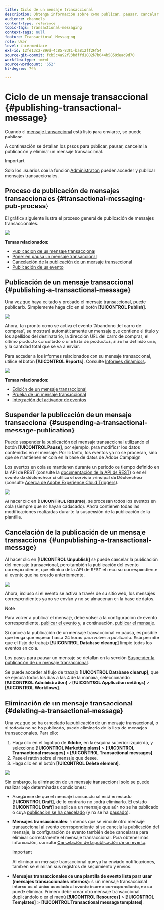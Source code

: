 ```yaml
---
title: Ciclo de un mensaje transaccional
description: Obtenga información sobre cómo publicar, pausar, cancelar la publicación y eliminar un mensaje transaccional.
audience: channels
content-type: reference
topic-tags: transactional-messaging
context-tags: null
feature: Transactional Messaging
role: User
level: Intermediate
exl-id: 12fe13c2-899d-4c85-8381-ba812ff26f54
source-git-commit: fcb5c4a92f23bdffd1082b7b044b5859dead9d70
workflow-type: tm+mt
source-wordcount: '652'
ht-degree: 74%

---
```


# Ciclo de un mensaje transaccional {#publishing-transactional-message}

Cuando el [mensaje transaccional](../../channels/using/editing-transactional-message.md) está listo para enviarse, se puede publicar.

A continuación se detallan los pasos para publicar, pausar, cancelar la publicación y eliminar un mensaje transaccional.

>[!IMPORTANT]
>
>Solo los usuarios con la función [Administration](../../administration/using/users-management.md#functional-administrators) pueden acceder y publicar mensajes transaccionales.

## Proceso de publicación de mensajes transaccionales {#transactional-messaging-pub-process}

El gráfico siguiente ilustra el proceso general de publicación de mensajes transaccionales.

![](assets/message-center_pub-process.png)

**Temas relacionados:**
* [Publicación de un mensaje transaccional](#publishing-a-transactional-message)
* [Poner en pausa un mensaje transaccional](#suspending-a-transactional-message-publication)
* [Cancelación de la publicación de un mensaje transaccional](#unpublishing-a-transactional-message)
* [Publicación de un evento](../../channels/using/publishing-transactional-event.md)

<!--## Testing a transactional message {#testing-a-transactional-message}

You first need to create a specific test profile that will allow you to properly check the transactional message.

### Defining a specific test profile {#defining-specific-test-profile}

Define a test profile that will be linked to your event, which will allow you to preview your message and send a relevant proof.

1. From the transactional message dashboard, click the **[!UICONTROL Create test profile]** button.

   ![](assets/message-center_test-profile.png)

1. Specify the information to send in JSON format in the **[!UICONTROL Event data used for personalization]** section. This is the content that will be used when previewing the message and when the test profile receives the proof.

   ![](assets/message-center_event-data.png)

   >[!NOTE]
   >
   >You can also enter the information relating to the profile table. See [Enriching the event](../../channels/using/configuring-transactional-event.md#enriching-the-transactional-message-content) and [Personalizing a transactional message](../../channels/using/editing-transactional-message.md#personalizing-a-transactional-message).

1. Once created, the test profile will be pre-specified in the transactional message. Click the **[!UICONTROL Test profiles]** block of the message to check the target of your proof.

   ![](assets/message-center_5.png)

You can also create a new test profile or use one that already exists in the **[!UICONTROL Test profiles]** menu. To do this:

1. Click the **Adobe** logo, in the top left corner, then select **[!UICONTROL Profiles & audiences]** > **[!UICONTROL Test profiles]**.
1. In the **[!UICONTROL Event]** section, select the event that you have just created. In this example, select "Cart abandonment (EVTcartAbandonment)".
1. Specify the information to send in JSON format in the **[!UICONTROL Event data]** text box.

   ![](assets/message-center_3.png)

1. Save your changes.
1. Access the message that you created and select the updated test profile.

**Related topics:**

* [Managing test profiles](../../audiences/using/managing-test-profiles.md)
* [Creating audiences](../../audiences/using/creating-audiences.md)

### Sending the proof {#sending-proof}

Once you have created one or more specific test profiles and saved your transactional message, you can send a proof to test it.

![](assets/message-center_10.png)

The steps for sending a proof are detailed in the [Sending proofs](../../sending/using/sending-proofs.md) section.-->

## Publicación de un mensaje transaccional {#publishing-a-transactional-message}

Una vez que haya editado y probado el mensaje transaccional, puede publicarlo. Simplemente haga clic en el botón **[!UICONTROL Publish]**.

![](assets/message-center_12.png)

Ahora, tan pronto como se activa el evento “Abandono del carro de compras”, se mostrará automáticamente un mensaje que contiene el título y los apellidos del destinatario, la dirección URL del carro de compras, el último producto consultado o una lista de productos, si se ha definido una, y la cantidad total que se va a enviar.

Para acceder a los informes relacionados con su mensaje transaccional, utilice el botón **[!UICONTROL Reports]**. Consulte [Informes dinámicos](../../reporting/using/about-dynamic-reports.md).

![](assets/message-center_13.png)

**Temas relacionados**:
* [Edición de un mensaje transaccional](../../channels/using/editing-transactional-message.md)
* [Prueba de un mensaje transaccional](../../channels/using/testing-transactional-message.md)
* [Integración del activador de eventos](../../channels/using/getting-started-with-transactional-msg.md#integrate-event-trigger)

## Suspender la publicación de un mensaje transaccional {#suspending-a-transactional-message-publication}

Puede suspender la publicación del mensaje transaccional utilizando el botón **[!UICONTROL Pause]**, por ejemplo, para modificar los datos contenidos en el mensaje. Por lo tanto, los eventos ya no se procesan, sino que se mantienen en cola en la base de datos de Adobe Campaign.

Los eventos en cola se mantienen durante un periodo de tiempo definido en la API de REST (consulte la [documentación de la API de REST](../../api/using/managing-transactional-messages.md)) o en el evento de déclencheur si utiliza el servicio principal de Déclencheur (consulte [Acerca de Adobe Experience Cloud Triggers](../../integrating/using/about-adobe-experience-cloud-triggers.md)).

![](assets/message-center_pause.png)

Al hacer clic en **[!UICONTROL Resume]**, se procesan todos los eventos en cola (siempre que no hayan caducado). Ahora contienen todas las modificaciones realizadas durante la suspensión de la publicación de la plantilla.

## Cancelación de la publicación de un mensaje transaccional {#unpublishing-a-transactional-message}

Al hacer clic en **[!UICONTROL Unpublish]** se puede cancelar la publicación del mensaje transaccional, pero también la publicación del evento correspondiente, que elimina de la API de REST el recurso correspondiente al evento que ha creado anteriormente.

![](assets/message-center_unpublish-template.png)

Ahora, incluso si el evento se activa a través de su sitio web, los mensajes correspondientes ya no se envían y no se almacenan en la base de datos.

>[!NOTE]
>
>Para volver a publicar el mensaje, debe volver a la configuración de evento correspondiente, [publicar el evento](../../channels/using/publishing-transactional-event.md) y, a continuación, [publicar el mensaje](#publishing-a-transactional-message).

Si cancela la publicación de un mensaje transaccional en pausa, es posible que tenga que esperar hasta 24 horas para volver a publicarlo. Esto permite que el flujo de trabajo **[!UICONTROL Database cleanup]** limpie todos los eventos en cola.

Los pasos para pausar un mensaje se detallan en la sección [Suspender la publicación de un mensaje transaccional](#suspending-a-transactional-message-publication).

Se puede acceder al flujo de trabajo **[!UICONTROL Database cleanup]**, que se ejecuta todos los días a las 4 de la mañana, seleccionando **[!UICONTROL Administration]** > **[!UICONTROL Application settings]** > **[!UICONTROL Workflows]**.

## Eliminación de un mensaje transaccional {#deleting-a-transactional-message}

Una vez que se ha cancelado la publicación de un mensaje transaccional, o si todavía no se ha publicado, puede eliminarlo de la lista de mensajes transaccionales. Para ello:

1. Haga clic en el logotipo de **Adobe**, en la esquina superior izquierda, y seleccione **[!UICONTROL Marketing plans]** > **[!UICONTROL Transactional messages]** > **[!UICONTROL Transactional messages]**.
1. Pase el ratón sobre el mensaje que desee.
1. Haga clic en el botón **[!UICONTROL Delete element]**.

![](assets/message-center_delete-template.png)

Sin embargo, la eliminación de un mensaje transaccional solo se puede realizar bajo determinadas condiciones:

* Asegúrese de que el mensaje transaccional está en estado **[!UICONTROL Draft]**, de lo contrario no podrá eliminarlo. El estado **[!UICONTROL Draft]** se aplica a un mensaje que aún no se ha publicado o cuya [publicación se ha cancelado](#unpublishing-a-transactional-message) (y no se ha [pausado](#suspending-a-transactional-message-publication)).

* **Mensajes transaccionales**: a menos que se vincule otro mensaje transaccional al evento correspondiente, si se cancela la publicación del mensaje, la configuración de evento también debe cancelarse para eliminar correctamente el mensaje transaccional. Para obtener más información, consulte [Cancelación de la publicación de un evento](../../channels/using/publishing-transactional-event.md#unpublishing-an-event).

   >[!IMPORTANT]
   >
   >Al eliminar un mensaje transaccional que ya ha enviado notificaciones, también se eliminan sus registros de seguimiento y envíos.

* **Mensajes transaccionales de una plantilla de evento lista para usar (mensajes transaccionales internos)**: si un mensaje transaccional interno es el único asociado al evento interno correspondiente, no se puede eliminar. Primero debe crear otro mensaje transaccional duplicándolo o en el menú **[!UICONTROL Resources]** > **[!UICONTROL Templates]** > **[!UICONTROL Transactional message templates]**.

<!--## Monitoring transactional message delivery {#monitoring-transactional-message-delivery}

Once the message is published and your site integration is done, you can monitor the delivery.

To monitor transactional messaging, you need to access **execution deliveries**. An execution delivery is a non-actionable and non-functional technical message created once a month for each transactional message, and each time a transactional message is edited and published again.

1. To view the message delivery log, click the icon at the bottom right of the **[!UICONTROL Deployment]** block.

   ![](assets/message-center_access_logs.png)

1. Click the **[!UICONTROL Execution list]** tab.

   ![](assets/message-center_execution_tab.png)

1. Select the execution delivery of your choice.

   ![](assets/message-center_execution_delivery.png)

1. Click again the icon at the bottom right of the **[!UICONTROL Deployment]** block.

   ![](assets/message-center_execution_access_logs.png)

   For each execution delivery, you can consult the delivery logs as you would do for a standard delivery. For more on accessing and using the logs, see [Monitoring a delivery](../../sending/using/monitoring-a-delivery.md).

**Related topics**:
* [Publishing a transactional message](#publishing-a-transactional-message)
* [Integrate the event triggering](../../channels/using/getting-started-with-transactional-msg.md#integrate-event-trigger)

### Profile-based transactional message specificities {#profile-transactional-message-monitoring}

For profile-based transactional messages, you can monitor the following profile information.

Select the **[!UICONTROL Sending logs]** tab. In the **[!UICONTROL Status]** column, **[!UICONTROL Sent]** indicates that a profile has opted in.

![](assets/message-center_marketing_sending_logs.png)

Select the **[!UICONTROL Exclusions logs]** tab to view recipients who have been excluded from the message target, such as addresses on denylist.

![](assets/message-center_marketing_exclusion_logs.png)

For any profile that has opted out, the **[!UICONTROL Address on denylist]** typology rule excluded the corresponding recipient.

This rule is part of a specific typology that applies to all transactional messages based on the **[!UICONTROL Profile]** table.

![](assets/message-center_marketing_typology.png)

**Related topics**:

* [About typologies and typology rules](../../sending/using/about-typology-rules.md)
* [Monitoring a delivery](../../sending/using/monitoring-a-delivery.md)

## Transactional message retry process {#transactional-message-retry-process}

A temporarily undelivered transactional message is subject to automatic retries that are performed until the delivery expires. For more on the delivery duration, see [Validity period parameters](../../administration/using/configuring-email-channel.md#validity-period-parameters).

When a transactional message fails to be sent, there are two retry systems:

* At the transactional messaging level, a transactional message can fail before the event is assigned to an execution delivery, meaning between the event reception and the delivery preparation. See [Event processing retry process](#event-processing-retry-process).
* At the sending process level, once the event has been assigned to an execution delivery, the transactional message can fail due to a temporary error. See [Message sending retry process](#message-sending-retry-process).

The definition of **execution delivery** can be found in the [Monitoring transactional message delivery](#monitoring-transactional-message-delivery) section.

### Event processing retry process {#event-processing-retry-process}

When an event is triggered, it is assigned to an execution delivery.

If the event cannot be assigned to an execution delivery, the event processing is postponed. Retries are then performed until it is assigned to a new execution delivery.

>[!NOTE]
>
>A postponed event does not appear in the transactional message sending logs, because it is not assigned to an execution delivery yet.

For example, the event could not be assigned to an execution delivery because its content was not correct, there was an issue with access rights or branding, an error was detected on applying typology rules, etc. In this case, you can pause the message, edit it to fix the problem and publish it again. The retry system will then assign it to a new execution delivery.

### Message sending retry process {#message-sending-retry-process}

Once the event has been assigned to an execution delivery, the transactional message can fail due to a temporary error, if the recipient's mailbox is full for example. For more on this, see [Retries after a delivery temporary failure](../../sending/using/understanding-delivery-failures.md#retries-after-a-delivery-temporary-failure).

>[!NOTE]
>
>When an event is assigned to an execution delivery, it appears in the sending logs of this execution delivery, and only at this time. The failed deliveries are displayed in the **[!UICONTROL Execution list]** tab of the transactional message sending logs.

### Retry process limitations {#limitations}

**Sending logs update**

In the retry process, the sending logs of the new execution delivery are not immediately updated (the update is performed through a scheduled workflow). It means that the message could be in **[!UICONTROL Pending]** status even if the transactional event has been processed by the new execution delivery.

**Failed execution delivery**

You cannot stop an execution delivery. However, if the current execution delivery fails, a new one is created as soon as a new event is received, and all new events are processed by this new execution delivery. No new events are processed by the failed execution delivery.

If some events already assigned to an execution delivery have been postponed as part of the retry process and if that execution delivery fails, the retry system does not assign the postponed events to the new execution delivery, which means that these events are lost. Check the [delivery logs](#monitoring-transactional-message-delivery) to see the recipients that may have been impacted.-->
